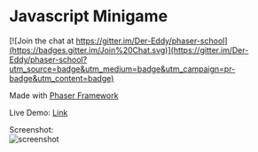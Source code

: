 # Javascript Minigame

[![Join the chat at https://gitter.im/Der-Eddy/phaser-school](https://badges.gitter.im/Join%20Chat.svg)](https://gitter.im/Der-Eddy/phaser-school?utm_source=badge&utm_medium=badge&utm_campaign=pr-badge&utm_content=badge)

Made with [Phaser Framework](https://github.com/photonstorm/phaser)

Live Demo: [Link](https://der-eddy.github.io/phaser-school/eddy.html)

Screenshot:  
![screenshot](http://abload.de/img/2015-03-16195815paunn.png)
